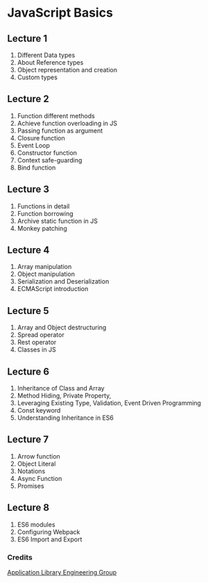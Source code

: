 # JavaScript Basics

## Lecture 1

1. Different Data types
2. About Reference types
3. Object representation and creation
4. Custom types

## Lecture 2

1. Function different methods
2. Achieve function overloading in JS
3. Passing function as argument
4. Closure function
5. Event Loop
6. Constructor function
7. Context safe-guarding
8. Bind function

## Lecture 3

1. Functions in detail
2. Function borrowing
3. Archive static function in JS
4. Monkey patching

## Lecture 4

1. Array manipulation
2. Object manipulation
3. Serialization and Deserialization
4. ECMAScript introduction

## Lecture 5

1. Array and Object destructuring
2. Spread operator
3. Rest operator
4. Classes in JS

## Lecture 6

1. Inheritance of Class and Array
2. Method Hiding, Private Property,
3. Leveraging Existing Type, Validation, Event Driven Programming
4. Const keyword
5. Understanding Inheritance in ES6

## Lecture 7

1. Arrow function
2. Object Literal
3. Notations
4. Async Function
5. Promises

## Lecture 8

1. ES6 modules
2. Configuring Webpack
3. ES6 Import and Export

### Credits

[Application Library Engineering Group](http://applibgroup.github.io/)
